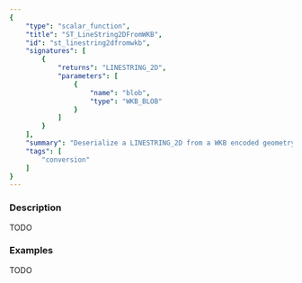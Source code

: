 ```yaml
---
{
    "type": "scalar_function",
    "title": "ST_LineString2DFromWKB",
    "id": "st_linestring2dfromwkb",
    "signatures": [
        {
            "returns": "LINESTRING_2D",
            "parameters": [
                {
                    "name": "blob",
                    "type": "WKB_BLOB"
                }
            ]
        }
    ],
    "summary": "Deserialize a LINESTRING_2D from a WKB encoded geometry blob",
    "tags": [
        "conversion"
    ]
}
---
```


### Description

TODO

### Examples

TODO

